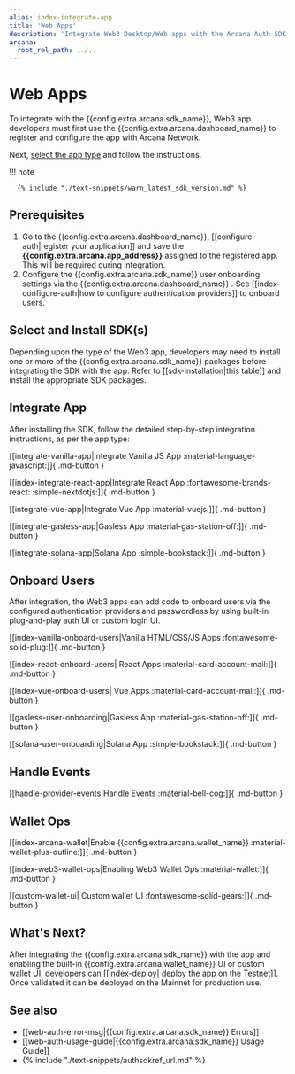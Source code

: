 ```yaml
---
alias: index-integrate-app
title: 'Web Apps'
description: 'Integrate Web3 Desktop/Web apps with the Arcana Auth SDK using the instructions listed here.'
arcana:
  root_rel_path: ../..
---
```


# Web Apps

To integrate with the {{config.extra.arcana.sdk_name}}, Web3 app developers must first use the {{config.extra.arcana.dashboard_name}} to register and configure the app with Arcana Network. 

Next, [select the app type](#select-app-type) and follow the instructions. 

!!! note

      {% include "./text-snippets/warn_latest_sdk_version.md" %}

## Prerequisites

1. Go to the {{config.extra.arcana.dashboard_name}}, [[configure-auth|register your application]] and save the **{{config.extra.arcana.app_address}}** assigned to the registered app. This will be required during integration.
2. Configure the {{config.extra.arcana.sdk_name}} user onboarding settings via the {{config.extra.arcana.dashboard_name}} . See [[index-configure-auth|how to configure authentication providers]] to onboard users.

## Select and Install SDK(s)

Depending upon the type of the Web3 app, developers may need to install one or more of the {{config.extra.arcana.sdk_name}} packages before integrating the SDK with the app. Refer to [[sdk-installation|this table]] and install the appropriate SDK packages.

## Integrate App

After installing the SDK, follow the detailed step-by-step integration instructions, as per the app type:

[[integrate-vanilla-app|Integrate Vanilla JS App :material-language-javascript:]]{ .md-button }

[[index-integrate-react-app|Integrate React App :fontawesome-brands-react: :simple-nextdotjs:]]{ .md-button }

[[integrate-vue-app|Integrate Vue App :material-vuejs:]]{ .md-button }

[[integrate-gasless-app|Gasless App :material-gas-station-off:]]{ .md-button }

[[integrate-solana-app|Solana App :simple-bookstack:]]{ .md-button }

## Onboard Users

After integration, the Web3 apps can add code to onboard users via the configured authentication providers and passwordless by using built-in plug-and-play auth UI or custom login UI.

[[index-vanilla-onboard-users|Vanilla HTML/CSS/JS Apps :fontawesome-solid-plug:]]{ .md-button }

[[index-react-onboard-users| React Apps :material-card-account-mail:]]{ .md-button }

[[index-vue-onboard-users| Vue Apps :material-card-account-mail:]]{ .md-button }

[[gasless-user-onboarding|Gasless App :material-gas-station-off:]]{ .md-button }

[[solana-user-onboarding|Solana App :simple-bookstack:]]{ .md-button }

## Handle Events

[[handle-provider-events|Handle Events :material-bell-cog:]]{ .md-button }

## Wallet Ops

[[index-arcana-wallet|Enable {{config.extra.arcana.wallet_name}} :material-wallet-plus-outline:]]{ .md-button }

[[index-web3-wallet-ops|Enabling Web3 Wallet Ops :material-wallet:]]{ .md-button }

[[custom-wallet-ui| Custom wallet UI :fontawesome-solid-gears:]]{ .md-button }

## What's Next?

After integrating the {{config.extra.arcana.sdk_name}} with the app and enabling the built-in {{config.extra.arcana.wallet_name}} UI or custom wallet UI, developers can [[index-deploy| deploy the app on the Testnet]]. Once validated it can be deployed on the Mainnet for production use.

## See also

* [[web-auth-error-msg|{{config.extra.arcana.sdk_name}} Errors]]
* [[web-auth-usage-guide|{{config.extra.arcana.sdk_name}} Usage Guide]]
* {% include "./text-snippets/authsdkref_url.md" %}
